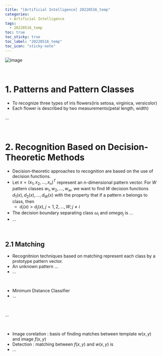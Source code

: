 ```yaml
---
title: "[Artificial Intelligence] 20220516_temp"
categories:
  - Artificial Intelligence
tags:
  - 20220516_temp
toc: true
toc_sticky: true
toc_label: "20220516_temp"
toc_icon: "sticky-note"
---
```


![image](https://user-images.githubusercontent.com/55765292/222048422-de682065-987e-4da1-8f63-8dc25552fa27.png)

<br>

# 1. Patterns and Pattern Classes

- To recognize three types of iris flowers(iris setosa, virginica, versicolor)
- Each flower is described by two measurements(petal length, width)

...

<br>

# 2. Recognition Based on Decision-Theoretic Methods

- Decision-theoretic approaches to recognition are based on the use of decision functions.
- Let $x = (x_1,x_2, \dots, x_n)^T$ represent an n-dimensional pattern vector. For $W$ pattern classes $w_1, w_2, \dots, w_w$, we want to find $W$ decision functions $d_1(x), d_2(x), \dots, d_W(x)$ with the property that if a pattern $x$ belongs to class, then
  - $d_i(x) > d_j(x), j=1,2,\dots,W; j \neq i$
- The decision boundary separating class $\omega_i$ and $omega_j$ is ...
- ...

<br>

## 2.1 Matching

- Recognitnion techniques based on matching represent each class by a prototype pattern vector.
- An unknown pattern ...
- ...

<br>

- Minimum Distance Classifier
- ...

<br>

...

<br>

- Image corelation : basis of finding matches between template $w(x,y)$ and image $f(x,y)$
- Detection : matching between $f(x,y)$ and $w(x,y)$ is
- ...

<br>













